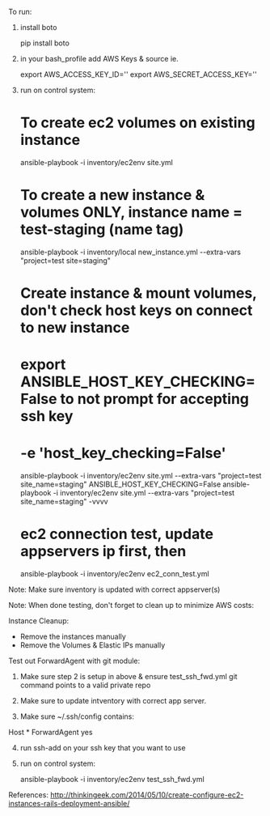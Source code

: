To run:

1) install boto

    pip install boto

2) in your bash_profile add AWS Keys & source ie.

    export AWS_ACCESS_KEY_ID=''
    export AWS_SECRET_ACCESS_KEY=''

3) run on control system:

    # To create ec2 volumes on existing instance
    ansible-playbook -i inventory/ec2env site.yml

    # To create a new instance & volumes ONLY, instance name = test-staging (name tag)
    ansible-playbook -i inventory/local new_instance.yml --extra-vars "project=test site=staging"

    # Create instance & mount volumes, don't check host keys on connect to new instance
    # export ANSIBLE_HOST_KEY_CHECKING=False  to not prompt for accepting ssh key
    # -e 'host_key_checking=False'
    ansible-playbook -i inventory/ec2env site.yml --extra-vars "project=test site_name=staging"
    ANSIBLE_HOST_KEY_CHECKING=False ansible-playbook -i inventory/ec2env site.yml --extra-vars "project=test site_name=staging" -vvvv


    # ec2 connection test, update appservers ip first, then
    ansible-playbook -i inventory/ec2env ec2_conn_test.yml

Note: Make sure inventory is updated with correct appserver(s)

Note: When done testing, don't forget to clean up to minimize AWS costs:

Instance Cleanup:

- Remove the instances manually
- Remove the Volumes & Elastic IPs manually



Test out ForwardAgent with git module:

1) Make sure step 2 is setup in above & ensure test_ssh_fwd.yml git command points to a valid private repo

2) Make sure to update intventory with correct app server.


3) Make sure ~/.ssh/config contains:

Host *
    ForwardAgent yes


4) run ssh-add on your ssh key that you want to use

5) run on control system:

    ansible-playbook -i inventory/ec2env test_ssh_fwd.yml


References: http://thinkingeek.com/2014/05/10/create-configure-ec2-instances-rails-deployment-ansible/